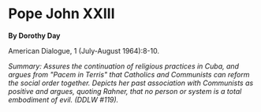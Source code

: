 Pope John XXIII
===============

**By Dorothy Day**

American Dialogue, 1 (July-August 1964):8-10.

*Summary: Assures the continuation of religious practices in Cuba, and
argues from "Pacem in Terris" that Catholics and Communists can reform
the social order together. Depicts her past association with Communists
as positive and argues, quoting Rahner, that no person or system is a
total embodiment of evil. (DDLW \#119).*


